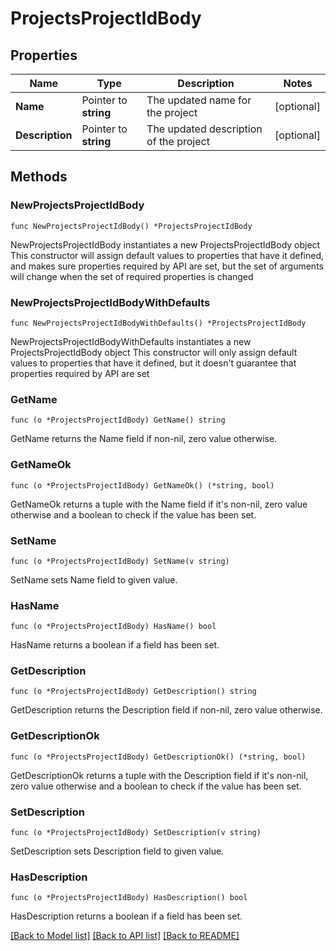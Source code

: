 # ProjectsProjectIdBody

## Properties

Name | Type | Description | Notes
------------ | ------------- | ------------- | -------------
**Name** | Pointer to **string** | The updated name for the project | [optional] 
**Description** | Pointer to **string** | The updated description of the project | [optional] 

## Methods

### NewProjectsProjectIdBody

`func NewProjectsProjectIdBody() *ProjectsProjectIdBody`

NewProjectsProjectIdBody instantiates a new ProjectsProjectIdBody object
This constructor will assign default values to properties that have it defined,
and makes sure properties required by API are set, but the set of arguments
will change when the set of required properties is changed

### NewProjectsProjectIdBodyWithDefaults

`func NewProjectsProjectIdBodyWithDefaults() *ProjectsProjectIdBody`

NewProjectsProjectIdBodyWithDefaults instantiates a new ProjectsProjectIdBody object
This constructor will only assign default values to properties that have it defined,
but it doesn't guarantee that properties required by API are set

### GetName

`func (o *ProjectsProjectIdBody) GetName() string`

GetName returns the Name field if non-nil, zero value otherwise.

### GetNameOk

`func (o *ProjectsProjectIdBody) GetNameOk() (*string, bool)`

GetNameOk returns a tuple with the Name field if it's non-nil, zero value otherwise
and a boolean to check if the value has been set.

### SetName

`func (o *ProjectsProjectIdBody) SetName(v string)`

SetName sets Name field to given value.

### HasName

`func (o *ProjectsProjectIdBody) HasName() bool`

HasName returns a boolean if a field has been set.

### GetDescription

`func (o *ProjectsProjectIdBody) GetDescription() string`

GetDescription returns the Description field if non-nil, zero value otherwise.

### GetDescriptionOk

`func (o *ProjectsProjectIdBody) GetDescriptionOk() (*string, bool)`

GetDescriptionOk returns a tuple with the Description field if it's non-nil, zero value otherwise
and a boolean to check if the value has been set.

### SetDescription

`func (o *ProjectsProjectIdBody) SetDescription(v string)`

SetDescription sets Description field to given value.

### HasDescription

`func (o *ProjectsProjectIdBody) HasDescription() bool`

HasDescription returns a boolean if a field has been set.


[[Back to Model list]](../README.md#documentation-for-models) [[Back to API list]](../README.md#documentation-for-api-endpoints) [[Back to README]](../README.md)


